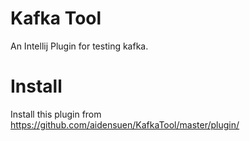 # Kafka Tool
An Intellij Plugin for testing kafka.

# Install
Install this plugin from https://github.com/aidensuen/KafkaTool/master/plugin/

